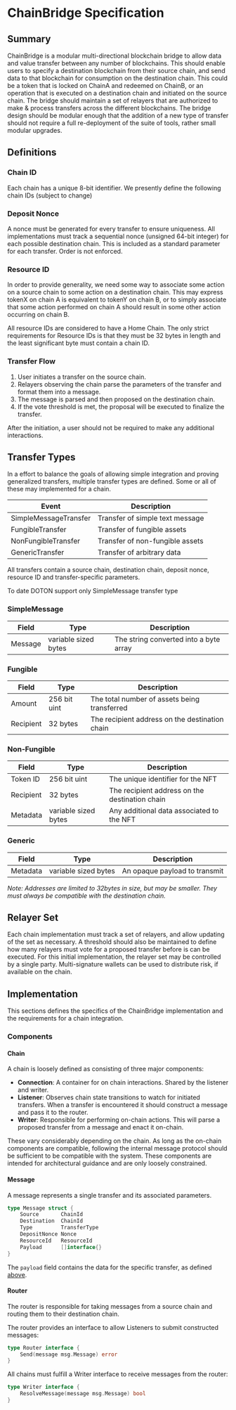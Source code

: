 # ChainBridge Specification

## Summary

ChainBridge is a modular multi-directional blockchain bridge to allow data and value transfer between any number of
 blockchains. This should enable users to specify a destination blockchain from their source chain, and send data to
  that blockchain for consumption on the destination chain. This could be a token that is locked on ChainA and
   redeemed on ChainB, or an operation that is executed on a destination chain and initiated on the source chain. The bridge
    should maintain a set of relayers that are authorized to make & process transfers across the different blockchains. The bridge design should be modular enough that the addition of a new type of transfer should not require a full re-deployment of the suite of tools, rather small modular upgrades.


## Definitions

### Chain ID

Each chain has a unique 8-bit identifier. We presently define the following chain IDs (subject to change)

### Deposit Nonce

A nonce must be generated for every transfer to ensure uniqueness. All implementations must track a sequential nonce (unsigned 64-bit integer) for each possible destination chain. This is included as a standard parameter for each transfer. Order is not enforced.

### Resource ID

In order to provide generality, we need some way to associate some action on a source chain to some action on a destination chain. This may express tokenX on chain A is equivalent to tokenY on chain B, or to simply associate that some action performed on chain A should result in some other action occurring on chain B. 

All resource IDs are considered to have a Home Chain. The only strict requirements for Resource IDs is that they must be 32 bytes in length and the least significant byte must contain a chain ID. 

### Transfer Flow

1. User initiates a transfer on the source chain.
2. Relayers observing the chain parse the parameters of the transfer and format them into a message.
3. The message is parsed and then proposed on the destination chain.
4. If the vote threshold is met, the proposal will be executed to finalize the transfer.

After the initiation, a user should not be required to make any additional interactions.

## Transfer Types
In a effort to balance the goals of allowing simple integration and proving generalized transfers, multiple transfer types are defined. Some or all of these may implemented for a chain.

|Event|Description|
|-----|-----------|
|SimpleMessageTransfer| Transfer of simple text message |
|FungibleTransfer| Transfer of fungible assets |
|NonFungibleTransfer| Transfer of non-fungible assets |
|GenericTransfer| Transfer of arbitrary data |


All transfers contain a source chain, destination chain, deposit nonce, resource ID and transfer-specific parameters.

To date DOTON support only SimpleMessage transfer type

### SimpleMessage
|Field|Type|Description|
|----|----|-----------|
| Message | variable sized bytes | The string converted into a byte array |

### Fungible
|Field|Type|Description|
|----|----|-----------|
| Amount | 256 bit uint | The total number of assets being transferred |
| Recipient | 32 bytes | The recipient address on the destination chain |

### Non-Fungible
|Field|Type|Description|
|----|----|-----------|
| Token ID | 256 bit uint | The unique identifier for the NFT |
| Recipient | 32 bytes | The recipient address on the destination chain |
| Metadata | variable sized bytes | Any additional data associated to the NFT |

### Generic
|Field|Type|Description|
|----|----|-----------|
| Metadata | variable sized bytes | An opaque payload to transmit |

*Note: Addresses are limited to 32bytes in size, but may be smaller. They must always be compatible with the destination chain.*

## Relayer Set
Each chain implementation must track a set of relayers, and allow updating of the set as necessary. A threshold should also be maintained to define how many relayers must vote for a proposed transfer before is can be executed. For this initial implementation, the relayer set may be controlled by a single party. Multi-signature wallets can be used to distribute risk, if available on the chain.


## Implementation

This sections defines the specifics of the ChainBridge implementation and the requirements for a chain integration.

### Components

#### Chain

A chain is loosely defined as consisting of three major components:

- **Connection**:
A container for on chain interactions. Shared by the listener and writer.
- **Listener**: 
Observes chain state transitions to watch for initiated transfers. When a transfer is encountered it should construct a message and pass it to the router.
- **Writer**:
Responsible for performing on-chain actions. This will parse a proposed transfer from a message and enact it on-chain. 

These vary considerably depending on the chain. As long as the on-chain components are compatible, following the internal message protocol should be sufficient to be compatible with the system. These components are intended for architectural guidance and are only loosely constrained.

#### Message

A message represents a single transfer and its associated parameters. 

```go
type Message struct {
	Source       ChainId   
	Destination  ChainId 
	Type         TransferType
	DepositNonce Nonce
	ResourceId   ResourceId
	Payload      []interface{}
}
```

The `payload` field contains the data for the specific transfer, as defined [above](#transfer-types).

#### Router

The router is responsible for taking messages from a source chain and routing them to their destination chain.

The router provides an interface to allow Listeners to submit constructed messages:
```go
type Router interface {
	Send(message msg.Message) error
}
```

All chains must fulfill a Writer interface to receive messages from the router:
```go
type Writer interface {
	ResolveMessage(message msg.Message) bool
}
```
